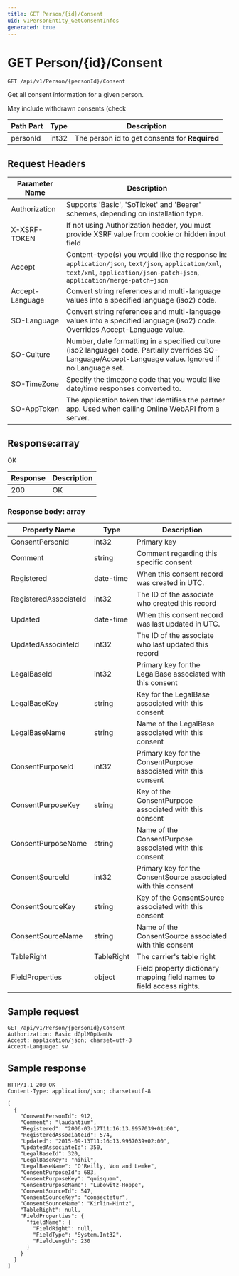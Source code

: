 ```yaml
---
title: GET Person/{id}/Consent
uid: v1PersonEntity_GetConsentInfos
generated: true
---
```


# GET Person/{id}/Consent

```http
GET /api/v1/Person/{personId}/Consent
```

Get all consent information for a given person.


May include withdrawn consents (check





| Path Part | Type | Description |
|-----------|------|-------------|
| personId | int32 | The person id to get consents for **Required** |



## Request Headers

| Parameter Name | Description |
|----------------|-------------|
| Authorization  | Supports 'Basic', 'SoTicket' and 'Bearer' schemes, depending on installation type. |
| X-XSRF-TOKEN   | If not using Authorization header, you must provide XSRF value from cookie or hidden input field |
| Accept         | Content-type(s) you would like the response in: `application/json`, `text/json`, `application/xml`, `text/xml`, `application/json-patch+json`, `application/merge-patch+json` |
| Accept-Language | Convert string references and multi-language values into a specified language (iso2) code. |
| SO-Language | Convert string references and multi-language values into a specified language (iso2) code. Overrides Accept-Language value. |
| SO-Culture | Number, date formatting in a specified culture (iso2 language) code. Partially overrides SO-Language/Accept-Language value. Ignored if no Language set. |
| SO-TimeZone | Specify the timezone code that you would like date/time responses converted to. |
| SO-AppToken | The application token that identifies the partner app. Used when calling Online WebAPI from a server. |


## Response:array

OK

| Response | Description |
|----------------|-------------|
| 200 | OK |

### Response body: array

| Property Name | Type |  Description |
|----------------|------|--------------|
| ConsentPersonId | int32 | Primary key |
| Comment | string | Comment regarding this specific consent |
| Registered | date-time | When this consent record was created  in UTC. |
| RegisteredAssociateId | int32 | The ID of the associate who created this record |
| Updated | date-time | When this consent record was last updated  in UTC. |
| UpdatedAssociateId | int32 | The ID of the associate who last updated this record |
| LegalBaseId | int32 | Primary key for the LegalBase associated with this consent |
| LegalBaseKey | string | Key for the LegalBase associated with this consent |
| LegalBaseName | string | Name of the LegalBase associated with this consent |
| ConsentPurposeId | int32 | Primary key for the ConsentPurpose associated with this consent |
| ConsentPurposeKey | string | Key of the ConsentPurpose associated with this consent |
| ConsentPurposeName | string | Name of the ConsentPurpose associated with this consent |
| ConsentSourceId | int32 | Primary key for the ConsentSource associated with this consent |
| ConsentSourceKey | string | Key of the ConsentSource associated with this consent |
| ConsentSourceName | string | Name of the ConsentSource associated with this consent |
| TableRight | TableRight | The carrier's table right |
| FieldProperties | object | Field property dictionary mapping field names to field access rights. |

## Sample request

```http!
GET /api/v1/Person/{personId}/Consent
Authorization: Basic dGplMDpUamUw
Accept: application/json; charset=utf-8
Accept-Language: sv
```

## Sample response

```http_
HTTP/1.1 200 OK
Content-Type: application/json; charset=utf-8

[
  {
    "ConsentPersonId": 912,
    "Comment": "laudantium",
    "Registered": "2006-03-17T11:16:13.9957039+01:00",
    "RegisteredAssociateId": 574,
    "Updated": "2015-09-13T11:16:13.9957039+02:00",
    "UpdatedAssociateId": 350,
    "LegalBaseId": 320,
    "LegalBaseKey": "nihil",
    "LegalBaseName": "O'Reilly, Von and Lemke",
    "ConsentPurposeId": 683,
    "ConsentPurposeKey": "quisquam",
    "ConsentPurposeName": "Lubowitz-Hoppe",
    "ConsentSourceId": 547,
    "ConsentSourceKey": "consectetur",
    "ConsentSourceName": "Kirlin-Hintz",
    "TableRight": null,
    "FieldProperties": {
      "fieldName": {
        "FieldRight": null,
        "FieldType": "System.Int32",
        "FieldLength": 230
      }
    }
  }
]
```